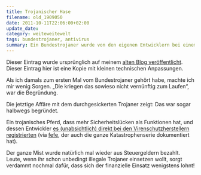 ```yaml
---
title: Trojanischer Hase
filename: old_1909050
date: 2011-10-11T22:06:00+02:00
update_date:
category: weiteweitewelt
tags: bundestrojaner, antivirus
summary: Ein Bundestrojaner wurde von den eigenen Entwicklern bei einem Virenschutzhersteller als Malware registriert. Aus Versehen.
---
```

Dieser Eintrag wurde ursprünglich auf meinem [alten Blog veröffentlicht](https://stu.blogger.de/stories/1909050/). Dieser Eintrag hier ist eine Kopie mit kleinen technischen Anpassungen.

Als ich damals zum ersten Mal vom Bundestrojaner gehört habe, machte ich mir wenig Sorgen. „Die kriegen das sowieso nicht vernünftig zum Laufen“, war die Begründung.

Die jetztige Affäre mit dem durchgesickerten Trojaner zeigt: Das war sogar halbwegs begründet.

Ein trojanisches Pferd, dass mehr Sicherheitslücken als Funktionen hat, und dessen Entwickler [es (unabsichtlich) direkt bei den Virenschutzherstellern registrierten](https://www.f-secure.com/weblog/archives/00002250.html) (via  [fefe](http://blog.fefe.de/?ts=b06a8ce2), der auch die ganze Katastrophenserie dokumentiert hat).

Der ganze Mist wurde natürlich mal wieder aus Steuergeldern bezahlt. Leute, wenn ihr schon unbedingt illegale Trojaner einsetzen wollt, sorgt verdammt nochmal dafür, dass sich der finanzielle Einsatz wenigstens lohnt!
